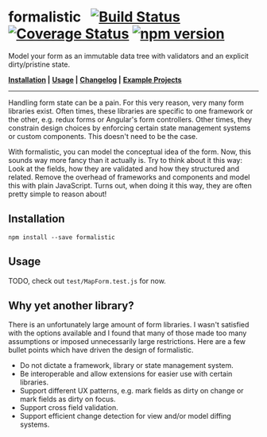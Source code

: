 # formalistic &nbsp; [![Build Status](https://travis-ci.org/bripkens/formalistic.svg?branch=master)](https://travis-ci.org/bripkens/formalistic) [![Coverage Status](https://img.shields.io/coveralls/bripkens/formalistic.svg)](https://coveralls.io/r/bripkens/formalistic?branch=master) [![npm version](https://badge.fury.io/js/formalistic.svg)](https://badge.fury.io/js/formalistic)

Model your form as an immutable data tree with validators and an explicit dirty/pristine state.

**[Installation](#installation) |**
**[Usage](#usage) |**
**[Changelog](CHANGELOG.md) |**
**[Example Projects](examples)**

---

Handling form state can be a pain. For this very reason, very many form libraries exist. Often times, these libraries are specific to one framework or the other, e.g. redux forms or Angular's form controllers. Other times, they constrain design choices by enforcing certain state management systems or custom components. This doesn't need to be the case.

With formalistic, you can model the conceptual idea of the form. Now, this sounds way more fancy than it actually is. Try to think about it this way: Look at the fields, how they are validated and how they structured and related. Remove the overhead of frameworks and components and model this with plain JavaScript. Turns out, when doing it this way, they are often pretty simple to reason about!

## Installation

```
npm install --save formalistic
```

## Usage
TODO, check out `test/MapForm.test.js` for now.


## Why yet another library?
There is an unfortunately large amount of form libraries. I wasn't satisfied with the options available and I found that many of those made too many assumptions or imposed unnecessarily large restrictions. Here are a few bullet points which have driven the design of formalistic.

 - Do not dictate a framework, library or state management system.
 - Be interoperable and allow extensions for easier use with certain libraries.
 - Support different UX patterns, e.g. mark fields as dirty on change or mark fields as dirty on focus.
 - Support cross field validation.
 - Support efficient change detection for view and/or model diffing systems.
